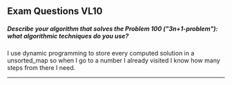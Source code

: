 ## Exam Questions VL10

##### Describe your algorithm that solves the Problem 100 ("3n+1-problem"): what algorithmic techniques do you use?

I use dynamic programming to store every computed solution in a unsorted_map so when I go to a number I already visited I know how many steps from there I need.

---


